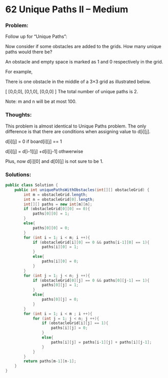 # 62 Unique Paths II – Medium


### Problem:



Follow up for “Unique Paths”:

Now consider if some obstacles are added to the grids. How many unique paths would there be?

An obstacle and empty space is marked as 1 and 0 respectively in the grid.

For example,

There is one obstacle in the middle of a 3×3 grid as illustrated below.

[
  [0,0,0],
  [0,1,0],
  [0,0,0]
]
The total number of unique paths is 2.

Note: m and n will be at most 100.


### Thoughts:



This problem is almost identical to Unique Paths problem. The only difference is that there are conditions when assigning value to d[i][j].

d[i][j] = 0 if board[i][j] == 1

d[i][j] = d[i-1][j] +d[i][j-1] othwerwise

Plus, now d[i][0] and d[0][j] is not sure to be 1.

### Solutions:



```java
public class Solution {
    public int uniquePathsWithObstacles(int[][] obstacleGrid) {
        int m = obstacleGrid.length;
        int n = obstacleGrid[0].length;
        int[][] paths = new int[m][n];
        if (obstacleGrid[0][0] == 0){
            paths[0][0] = 1;
        }
        else{
            paths[0][0] = 0;
        }
        for (int i = 1; i < m; i ++){
            if (obstacleGrid[i][0] == 0 && paths[i-1][0] == 1){
                paths[i][0] = 1;
            }
            else{
                paths[i][0] = 0;
            }
        }
        for (int j = 1; j < n; j ++){
            if (obstacleGrid[0][j] == 0 && paths[0][j-1] == 1){
                paths[0][j] = 1;
            }
            else{
                paths[0][j] = 0;
            }
        }
        for (int i = 1; i < m ; i ++){
            for (int j = 1; j < n; j ++){
                if (obstacleGrid[i][j] == 1){
                    paths[i][j] = 0;
                }
                else{
                    paths[i][j] = paths[i-1][j] + paths[i][j-1];
                }
            }
        }
        return paths[m-1][n-1];
    }
}
```